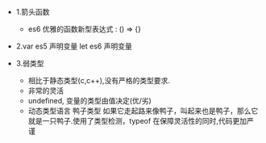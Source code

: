 - 1.箭头函数
    
  - es6 优雅的函数新型表达式 :
    () => {}
- 2.var es5 声明变量
    let es6 声明变量
- 3.弱类型 
  - 相比于静态类型(c,c++),没有严格的类型要求.
  - 非常的灵活
  - undefined, 变量的类型由值决定(优/劣)
  - 动态类型语言 鸭子类型 如果它走起路来像鸭子，叫起来也是鸭子，那么它就是一只鸭子.使用了类型检测，typeof 在保障灵活性的同时,代码更加严谨
